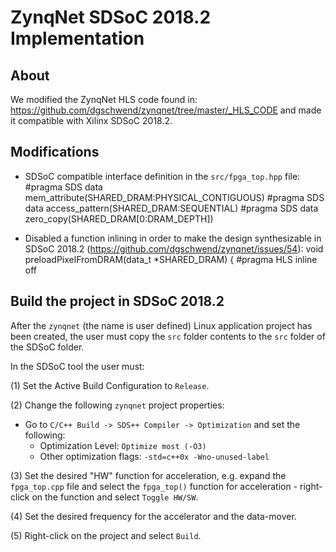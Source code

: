 # ZynqNet SDSoC 2018.2 Implementation

## About
We modified the ZynqNet HLS code found in:
https://github.com/dgschwend/zynqnet/tree/master/_HLS_CODE
and made it compatible with Xilinx SDSoC 2018.2.


## Modifications

* SDSoC compatible interface definition in the `src/fpga_top.hpp` file:
    #pragma SDS data mem_attribute(SHARED_DRAM:PHYSICAL_CONTIGUOUS)
    #pragma SDS data access_pattern(SHARED_DRAM:SEQUENTIAL)
    #pragma SDS data zero_copy(SHARED_DRAM[0:DRAM_DEPTH])

* Disabled a function inlining in order to make the design synthesizable in SDSoC 2018.2 (https://github.com/dgschwend/zynqnet/issues/54):
    void preloadPixelFromDRAM(data_t *SHARED_DRAM) {
    #pragma HLS inline off


## Build the project in SDSoC 2018.2

After the `zynqnet` (the name is user defined) Linux application project has been created, the user must copy the `src` folder contents to the `src` folder of the SDSoC folder.

In the SDSoC tool the user must:

(1) Set the Active Build Configuration to `Release`.

(2) Change the following `zynqnet` project properties:

* Go to `C/C++ Build -> SDS++ Compiler -> Optimization` and set the following:
	* Optimization Level: `Optimize most (-O3)`
	* Other optimization flags: `-std=c++0x -Wno-unused-label`

(3) Set the desired "HW" function for acceleration, e.g. expand the `fpga_top.cpp` file and select the `fpga_top()` function for acceleration - right-click on the function and select `Toggle HW/SW`.

(4) Set the desired frequency for the accelerator and the data-mover.

(5) Right-click on the project and select `Build`.
